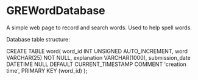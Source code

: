 # GREWordDatabase
A simple web page to record and search words. Used to help spell words.

Database table structure:

CREATE TABLE word(
  word_id INT UNSIGNED AUTO_INCREMENT,
  word VARCHAR(25) NOT NULL,
  explanation VARCHAR(1000),
  submission_date DATETIME NULL DEFAULT CURRENT_TIMESTAMP COMMENT 'creation time',
  PRIMARY KEY (word_id)
);
